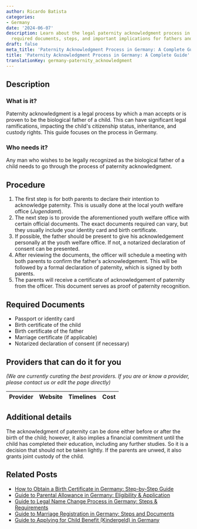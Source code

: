 ```yaml
---
author: Ricardo Batista
categories:
- Germany
date: '2024-06-07'
description: Learn about the legal paternity acknowledgment process in Germany, including
  required documents, steps, and important implications for fathers and children.
draft: false
meta_title: 'Paternity Acknowledgment Process in Germany: A Complete Guide'
title: 'Paternity Acknowledgment Process in Germany: A Complete Guide'
translationKey: germany-paternity_acknowledgment
---
```


## Description
### What is it?
Paternity acknowledgment is a legal process by which a man accepts or is proven to be the biological father of a child. This can have significant legal ramifications, impacting the child's citizenship status, inheritance, and custody rights. This guide focuses on the process in Germany.

### Who needs it?
Any man who wishes to be legally recognized as the biological father of a child needs to go through the process of paternity acknowledgment.

## Procedure
1. The first step is for both parents to declare their intention to acknowledge paternity. This is usually done at the local youth welfare office (*Jugendamt*).
2. The next step is to provide the aforementioned youth welfare office with certain official documents. The exact documents required can vary, but they usually include your identity card and birth certificate.
3. If possible, the father should be present to give his acknowledgement personally at the youth welfare office. If not, a notarized declaration of consent can be presented.
4. After reviewing the documents, the officer will schedule a meeting with both parents to confirm the father's acknowledgement. This will be followed by a formal declaration of paternity, which is signed by both parents.
5. The parents will receive a certificate of acknowledgement of paternity from the officer. This document serves as proof of paternity recognition.

## Required Documents
- Passport or identity card
- Birth certificate of the child
- Birth certificate of the father
- Marriage certificate (if applicable)
- Notarized declaration of consent (if necessary)

## Providers that can do it for you

_(We are currently curating the best providers. If you are or know a provider, please contact us or edit the page directly)_

| Provider        |     Website     |     Timelines    |       Cost      |
| --------------- | --------------- |  :-------------: | :-------------: |

## Additional details
The acknowledgment of paternity can be done either before or after the birth of the child; however, it also implies a financial commitment until the child has completed their education, including any further studies. So it is a decision that should not be taken lightly. If the parents are unwed, it also grants joint custody of the child.


## Related Posts

- [How to Obtain a Birth Certificate in Germany: Step-by-Step Guide](https://tramitit.com/guides/germany/applying_for_a_birth_certificate/)
- [Guide to Parental Allowance in Germany: Eligibility & Application](https://tramitit.com/guides/germany/applying_for_parental_allowance/)
- [Guide to Legal Name Change Process in Germany: Steps & Requirements](https://tramitit.com/guides/germany/declaration_of_name_change/)
- [Guide to Marriage Registration in Germany: Steps and Documents](https://tramitit.com/guides/germany/marriage_registration/)
- [Guide to Applying for Child Benefit (Kindergeld) in Germany](https://tramitit.com/guides/germany/applying_for_child_benefit/)